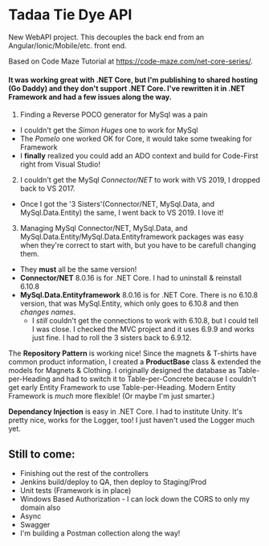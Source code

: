 # Tadaa Tie Dye API

New WebAPI project.  This decouples the back end from an Angular/Ionic/Mobile/etc. front end.

Based on Code Maze Tutorial at https://code-maze.com/net-core-series/.  
#### It was working **great** with .NET Core, but I'm publishing to shared hosting (Go Daddy) and they don't support .NET Core.  I've rewritten it in .NET Framework and had a few issues along the way.
  1. Finding a Reverse POCO generator for MySql was a pain
  * I couldn't get the *Simon Huges* one to work for MySql
  * The *Pomelo* one worked OK for Core, it would take some tweaking for Framework
  * I **finally** realized you could add an ADO context and build for Code-First right from Visual Studio!
  2. I couldn't get the MySql *Connector/NET* to work with VS 2019, I dropped back to VS 2017.
  * Once I got the '3 Sisters'(Connector/NET, MySql.Data, and MySql.Data.Entity) the same, I went back to VS 2019.  I love it!
  3. Managing MySql Connector/NET, MySql.Data, and MySql.Data.Entity/MySql.Data.Entityframework packages was easy when they're correct to start with, but you have to be carefull changing them.
  * They **must** all be the same version!
  * **Connector/NET** 8.0.16 is for .NET Core.  I had to uninstall & reinstall 6.10.8
  * **MySql.Data.Entityframework** 8.0.16 is for .NET Core.  There is no 6.10.8 version, that was MySql.Entity, which only goes to 6.10.8 and then *changes names*.  
    * I *still* couldn't get the connections to work with 6.10.8, but I could tell I was close.  I checked the MVC project and it uses 6.9.9 and works just fine.  I had to roll the 3 sisters back to 6.9.12.
    
The **Repository Pattern** is working nice!  Since the magnets & T-shirts have common product information, I created a **ProductBase** class & extended the models for Magnets & Clothing.  I originally designed the database as Table-per-Heading and had to switch it to Table-per-Concrete because I couldn't get early Entity Framework to use Table-per-Heading.  Modern Entity Framework is *much* more flexible! (Or maybe I'm just smarter.)

**Dependancy Injection** is easy in .NET Core. I had to institute Unity.  It's pretty nice, works for the Logger, too!  I just haven't used the Logger much yet.

## Still to come: 
  * Finishing out the rest of the controllers
  * Jenkins build/deploy to QA, then deploy to Staging/Prod
  * Unit tests (Framework is in place)
  * Windows Based Authorization - I can lock down the CORS to only my domain also
  * Async
  * Swagger
  * I'm building a Postman collection along the way!
